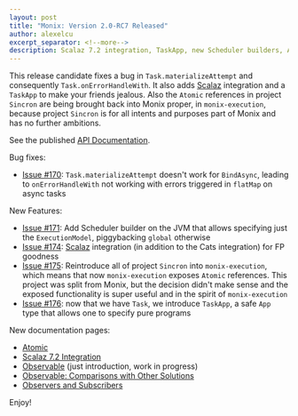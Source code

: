 ```yaml
---
layout: post
title: "Monix: Version 2.0-RC7 Released"
author: alexelcu
excerpt_separator: <!--more-->
description: Scalaz 7.2 integration, TaskApp, new Scheduler builders, Atomic references
---
```


This release candidate fixes a bug in `Task.materializeAttempt` and
consequently `Task.onErrorHandleWith`. It also adds
[Scalaz](http://scalaz.org/) integration and a `TaskApp` to make your
friends jealous. Also the `Atomic` references in project `Sincron` are
being brought back into Monix proper, in `monix-execution`, because
project `Sincron` is for all intents and purposes part of Monix and
has no further ambitions.

<!--more-->

See the published [API Documentation](/api/2.0-RC7/).

Bug fixes:

- [Issue #170](https://github.com/monixio/monix/issues/170): 
  `Task.materializeAttempt` doesn't work for `BindAsync`, leading to `onErrorHandleWith`
  not working with errors triggered in `flatMap` on async tasks
 
New Features:

- [Issue #171](https://github.com/monixio/monix/issues/171): 
   Add Scheduler builder on the JVM that allows specifying 
   just the `ExecutionModel`, piggybacking `global` otherwise   
- [Issue #174](https://github.com/monixio/monix/issues/174): 
  [Scalaz](https://github.com/scalaz/scalaz) integration (in addition to the 
  Cats integration) for FP goodness
- [Issue #175](https://github.com/monixio/monix/issues/175):
  Reintroduce all of project `Sincron` into `monix-execution`, which means
  that now `monix-execution` exposes `Atomic` references. This project
  was split from Monix, but the decision didn't make sense and the exposed
  functionality is super useful and in the spirit of `monix-execution`
- [Issue #176](https://github.com/monixio/monix/issues/176): now that we
  have `Task`, we introduce `TaskApp`, a safe `App` type that allows one
  to specify pure programs
  
New documentation pages:

- [Atomic](/docs/2x/execution/atomic.html)
- [Scalaz 7.2 Integration](/docs/2x/intro/scalaz72.html)
- [Observable](/docs/2x/reactive/observable.html) (just introduction, work in progress)
- [Observable: Comparisons with Other Solutions](/docs/2x/reactive/observable-comparisons.html)
- [Observers and Subscribers](/docs/2x/reactive/observers.html)

Enjoy!
